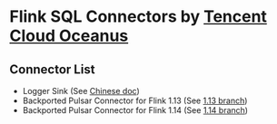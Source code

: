 # Flink SQL Connectors by [Tencent Cloud Oceanus](https://cloud.tencent.com/product/oceanus)
## Connector List
- Logger Sink (See [Chinese doc](https://cloud.tencent.com/document/product/849/58713))
- Backported Pulsar Connector for Flink 1.13 (See [1.13 branch](https://github.com/tencentyun/oceanus-flink-connectors/tree/develop-flink-1.13))
- Backported Pulsar Connector for Flink 1.14 (See [1.14 branch](https://github.com/tencentyun/oceanus-flink-connectors/tree/develop-flink-1.14))
